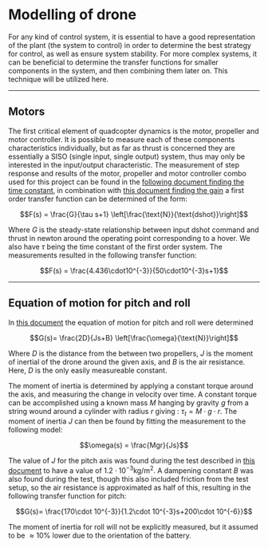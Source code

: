 # Modelling of drone

For any kind of control system, it is essential to have a good representation of the plant (the system to control) in order to determine the best strategy for control, as well as ensure system stability. For more complex systems, it can be beneficial to determine the transfer functions for smaller components in the system, and then combining them later on. This technique will be utilized here.

---

## Motors

The first critical element of quadcopter dynamics is the motor, propeller and motor controller. It is possible to measure each of these components characteristics individually, but as far as thrust is concerned they are essentially a SISO (single input, single output) system, thus may only be interested in the input/output characteristic. The measurement of step response and results of the motor, propeller and motor controller combo used for this project can be found in the [following document finding the time constant](/docs/determining_thrust_time_constant.md), in combination with [this document finding the gain](/docs/motor_model_gain.md) a first order transfer function can be determined of the form:

$$F(s) = \frac{G}{\tau s+1} \left[\frac{\text{N}}{\text{dshot}}\right]$$

Where $G$ is the steady-state relationship between input dshot command and thrust in newton around the operating point corresponding to a hover. We also have $\tau$ being the time constant of the first order system. The measurements resulted in the following transfer function:

$$F(s) = \frac{4.436\cdot10^{-3}}{50\cdot10^{-3}s+1}$$

---

## Equation of motion for pitch and roll

In [this document](/docs/equations_of_motion_pitch.md) the equation of motion for pitch and roll were determined

$$G(s)= \frac{2D}{Js+B} \left[\frac{\omega}{\text{N}}\right]$$

Where $D$ is the distance from the between two propellers, $J$ is the moment of inertial of the drone around the given axis, and $B$ is the air resistance. Here, $D$ is the only easily measureable constant. 

The moment of inertia is determined by applying a constant torque around the axis, and measuring the change in velocity over time. A constant torque can be accomplished using a known mass $M$ hanging by gravity $g$ from a string wound around a cylinder with radius $r$ giving : $\tau_t = M \cdot g \cdot r$. The moment of inertia $J$ can then be found by fitting the measurement to the following model:

$$\omega(s) = \frac{Mgr}{Js}$$

The value of $J$ for the pitch axis was found during the test described in [this document](/docs/determining_moment_of_inertia.md) to have a value of $1.2\cdot 10^{-3} \text{kg}/\text{m}^2$. A dampening constant $B$ was also found during the test, though this also included friction from the test setup, so the air resistance is approximated as half of this, resulting in the following transfer function for pitch:

$$G(s)= \frac{170\cdot 10^{-3}}{1.2\cdot 10^{-3}s+200\cdot 10^{-6}}$$

The moment of inertia for roll will not be explicitly measured, but it assumed to be $\approx 10$% lower due to the orientation of the battery.